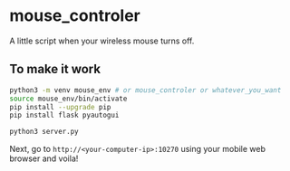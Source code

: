 # mouse_controler
A little script when your wireless mouse turns off.

## To make it work

```zsh
python3 -m venv mouse_env # or mouse_controler or whatever_you_want
source mouse_env/bin/activate
pip install --upgrade pip
pip install flask pyautogui

python3 server.py
```

Next, go to `http://<your-computer-ip>:10270` using your mobile web browser and voila!